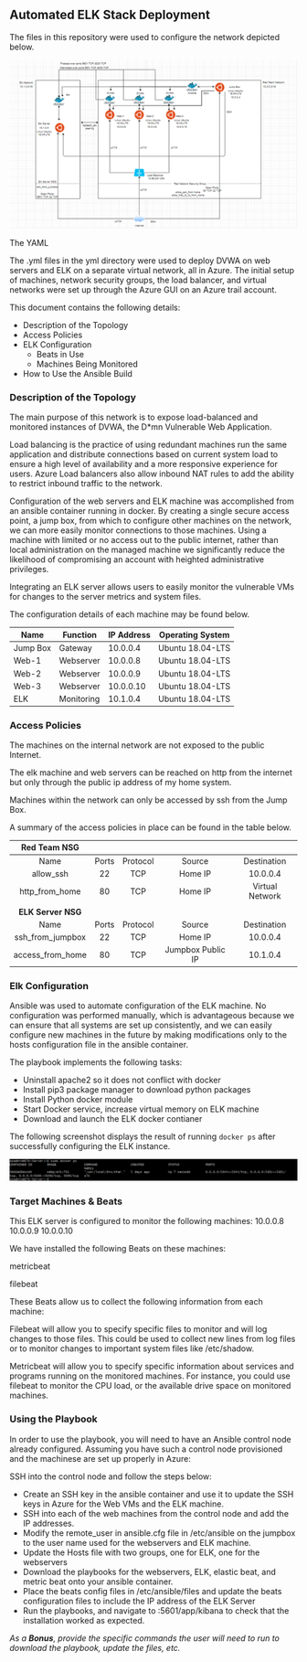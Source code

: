 ## Automated ELK Stack Deployment

The files in this repository were used to configure the network depicted below.

<img src="https://github.com/Dshashek/ELK_Monitoring_Network_Diagram/blob/master/Images/network_diagram.png">

The YAML

The .yml files in the yml directory were used to deploy DVWA on web servers and ELK on a separate virtual network, all in Azure.  The initial setup of machines, network security groups, the load balancer, and virtual networks were set up through the Azure GUI on an Azure trail account.

This document contains the following details:
- Description of the Topology
- Access Policies
- ELK Configuration
  - Beats in Use
  - Machines Being Monitored
- How to Use the Ansible Build


### Description of the Topology

The main purpose of this network is to expose load-balanced and monitored instances of DVWA, the D*mn Vulnerable Web Application.

Load balancing is the practice of using redundant machines run the same application and distribute connections based on current system load to ensure a high level of availability and a more responsive experience for users.  Azure Load balancers also allow inbound NAT rules to add the ability to restrict inbound traffic to the network.

Configuration of the web servers and ELK machine was accomplished from an ansible container running in docker.  By creating a single secure access point, a jump box, from which to configure other machines on the network, we can more easily monitor connections to those machines.  Using a machine with limited or no access out to the public internet, rather than local administration on the managed machine we significantly reduce the likelihood of compromising an account with heighted administrative privileges.

Integrating an ELK server allows users to easily monitor the vulnerable VMs for changes to the server metrics and system files.

The configuration details of each machine may be found below.

| Name     | Function | IP Address | Operating System |
|----------|----------|------------|------------------|
| Jump Box | Gateway  | 10.0.0.4   | Ubuntu 18.04-LTS |
| Web-1    | Webserver| 10.0.0.8   | Ubuntu 18.04-LTS |
| Web-2    | Webserver| 10.0.0.9   | Ubuntu 18.04-LTS |
| Web-3    | Webserver| 10.0.0.10  | Ubuntu 18.04-LTS |
| ELK      | Monitoring| 10.1.0.4   | Ubuntu 18.04-LTS |

### Access Policies

The machines on the internal network are not exposed to the public Internet. 

The elk machine and web servers can be reached on http from the internet but only through the public ip address of my home system.

Machines within the network can only be accessed by ssh from the Jump Box.

A summary of the access policies in place can be found in the table below.



|**Red Team NSG**| | | | |
|:-------------:|:-----------:|:--------------:|:----:|:--------:|
|Name|Ports|Protocol|Source|Destination|
|allow_ssh| 22 | TCP | Home IP | 10.0.0.4|
|http_from_home | 80 | TCP | Home IP | Virtual Network |
| | | | | |
|**ELK Server NSG**| | | | |
|Name|Ports|Protocol|Source|Destination|
|ssh_from_jumpbox         | 22 | TCP | Home IP | 10.0.0.4|
|access_from_home         | 80 | TCP | Jumpbox Public IP | 10.1.0.4 |

### Elk Configuration

Ansible was used to automate configuration of the ELK machine. No configuration was performed manually, which is advantageous because we can ensure that all systems are set up consistently, and we can easily configure new machines in the future by making modifications only to the hosts configuration file in the ansible container.

The playbook implements the following tasks:
- Uninstall apache2 so it does not conflict with docker
- Install pip3 package manager to download python packages
- Install Python docker module
- Start Docker service, increase virtual memory on ELK machine
- Download and launch the ELK docker contianer

The following screenshot displays the result of running `docker ps` after successfully configuring the ELK instance.

<img src="https://github.com/Dshashek/ELK_Monitoring_Network_Diagram/blob/master/Images/docker_ps.png">


### Target Machines & Beats
This ELK server is configured to monitor the following machines:
10.0.0.8
10.0.0.9
10.0.0.10

We have installed the following Beats on these machines:

metricbeat

filebeat

These Beats allow us to collect the following information from each machine:

Filebeat will allow you to specify specific files to monitor and will log changes to those files.  This could be used to collect new lines from log files or to monitor changes to important system files like /etc/shadow.

Metricbeat will allow you to specify specific information about services and programs running on the monitored machines.  For instance, you could use filebeat to monitor the CPU load, or the available drive space on monitored machines.

### Using the Playbook
In order to use the playbook, you will need to have an Ansible control node already configured. Assuming you have such a control node provisioned and the machinese are set up properly in Azure: 

SSH into the control node and follow the steps below:
- Create an SSH key in the ansible container and use it to update the SSH keys in Azure for the Web VMs and the ELK machine.
- SSH into each of the web machines from the control node and add the IP addresses.
- Modify the remote_user in ansible.cfg file in /etc/ansible on the jumpbox to the user name used for the webservers and ELK machine.
- Update the Hosts file with two groups, one for ELK, one for the webservers
- Download the playbooks for the webservers, ELK, elastic beat, and metric beat onto your ansible container.
- Place the beats config files in /etc/ansible/files and update the beats configuration files to include the IP address of the ELK Server 
- Run the playbooks, and navigate to <ELK machine ip>:5601/app/kibana to check that the installation worked as expected.

_As a **Bonus**, provide the specific commands the user will need to run to download the playbook, update the files, etc._

